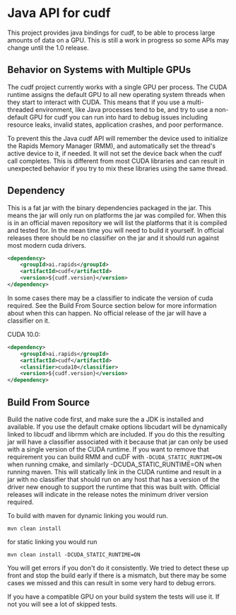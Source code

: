 # Java API for cudf

This project provides java bindings for cudf, to be able to process large amounts of data on
a GPU. This is still a work in progress so some APIs may change until the 1.0 release.

## Behavior on Systems with Multiple GPUs

The cudf project currently works with a single GPU per process. The CUDA runtime
assigns the default GPU to all new operating system threads when they start to
interact with CUDA. This means that if you use a multi-threaded environment,
like Java processes tend to be, and try to use a non-default GPU for cudf you
can run into hard to debug issues including resource leaks, invalid states,
application crashes, and poor performance.

To prevent this the Java cudf API will remember the device used to initialize
the Rapids Memory Manager (RMM), and automatically set the thread's active
device to it, if needed. It will not set the device back when the cudf call
completes. This is different from most CUDA libraries and can result in
unexpected behavior if you try to mix these libraries using the same thread.

## Dependency

This is a fat jar with the binary dependencies packaged in the jar.  This means the jar will only
run on platforms the jar was compiled for.  When this is in an official maven repository we will
list the platforms that it is compiled and tested for.  In the mean time you will need to build it
yourself. In official releases there should be no classifier on the jar and it should run against
most modern cuda drivers.

```xml
<dependency>
    <groupId>ai.rapids</groupId>
    <artifactId>cudf</artifactId>
    <version>${cudf.version}</version>
</dependency>
```

In some cases there may be a classifier to indicate the version of cuda required. See the 
Build From Source section below for more information about when this can happen. No official
release of the jar will have a classifier on it.

CUDA 10.0:
```xml
<dependency>
    <groupId>ai.rapids</groupId>
    <artifactId>cudf</artifactId>
    <classifier>cuda10</classifier>
    <version>${cudf.version}</version>
</dependency>
```

## Build From Source

Build the native code first, and make sure the a JDK is installed and available. 
If you use the default cmake options libcudart will be dynamically linked to libcudf and librmm
which are included.  If you do this the resulting jar will have a classifier associated with it
because that jar can only be used with a single version of the CUDA runtime.  If you want
to remove that requirement you can build RMM and cuDF with `-DCUDA_STATIC_RUNTIME=ON` when
running cmake, and similarly -DCUDA_STATIC_RUNTIME=ON when running maven.  This will statically 
link in the CUDA runtime and result in a jar with no
classifier that should run on any host that has a version of the driver new enough to support
the runtime that this was built with.  Official releases will indicate in the release notes
the minimum driver version required.

To build with maven for dynamic linking you would run.

```
mvn clean install
```

for static linking you would run

```
mvn clean install -DCUDA_STATIC_RUNTIME=ON
```

You will get errors if you don't do it consistently.  We tried to detect these up front and stop the build early if there is a mismatch, but there may be some cases we missed and this can result in some very hard to debug errors.

If you have a compatible GPU on your build system the tests will use it.  If not you will see a
lot of skipped tests.
